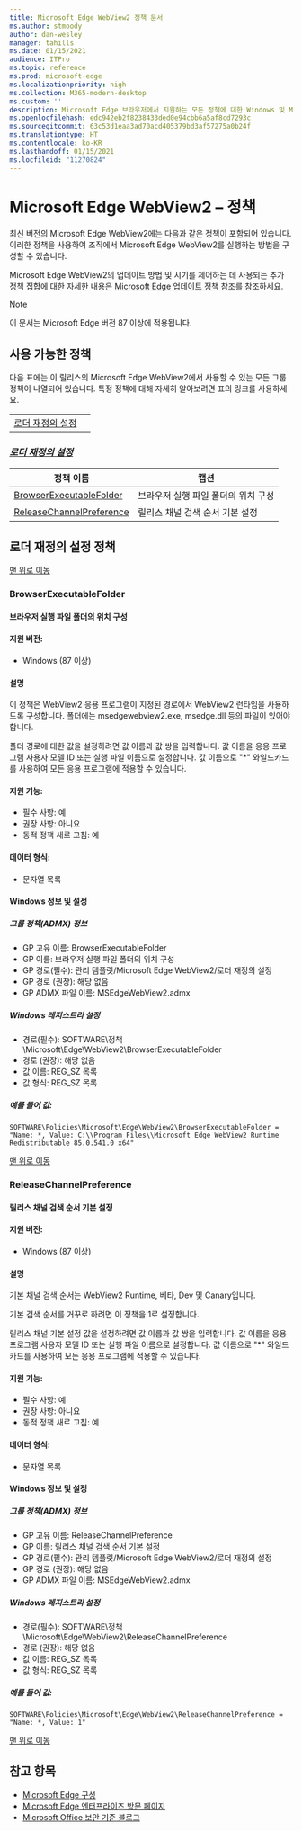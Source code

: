 ```yaml
---
title: Microsoft Edge WebView2 정책 문서
ms.author: stmoody
author: dan-wesley
manager: tahills
ms.date: 01/15/2021
audience: ITPro
ms.topic: reference
ms.prod: microsoft-edge
ms.localizationpriority: high
ms.collection: M365-modern-desktop
ms.custom: ''
description: Microsoft Edge 브라우저에서 지원하는 모든 정책에 대한 Windows 및 Mac 설명서
ms.openlocfilehash: edc942eb2f8238433ded0e94cbb6a5af8cd7293c
ms.sourcegitcommit: 63c53d1eaa3ad70acd405379bd3af57275a0b24f
ms.translationtype: HT
ms.contentlocale: ko-KR
ms.lasthandoff: 01/15/2021
ms.locfileid: "11270824"
---
```

# Microsoft Edge WebView2 – 정책

최신 버전의 Microsoft Edge WebView2에는 다음과 같은 정책이 포함되어 있습니다. 이러한 정책을 사용하여 조직에서 Microsoft Edge WebView2를 실행하는 방법을 구성할 수 있습니다.

Microsoft Edge WebView2의 업데이트 방법 및 시기를 제어하는 데 사용되는 추가 정책 집합에 대한 자세한 내용은 [Microsoft Edge 업데이트 정책 참조](microsoft-edge-update-policies.md)를 참조하세요.


> [!NOTE]
> 이 문서는 Microsoft Edge 버전 87 이상에 적용됩니다.

## 사용 가능한 정책

다음 표에는 이 릴리스의 Microsoft Edge WebView2에서 사용할 수 있는 모든 그룹 정책이 나열되어 있습니다. 특정 정책에 대해 자세히 알아보려면 표의 링크를 사용하세요.

|||
|-|-|
|[로더 재정의 설정](#loader-override-settings)|

### [*로더 재정의 설정*](#loader-override-settings-policies)

|정책 이름|캡션|
|-|-|
|[BrowserExecutableFolder](#browserexecutablefolder)|브라우저 실행 파일 폴더의 위치 구성|
|[ReleaseChannelPreference](#releasechannelpreference)|릴리스 채널 검색 순서 기본 설정|




  ## 로더 재정의 설정 정책

  [맨 위로 이동](#microsoft-edge-webview2---policies)

  ### BrowserExecutableFolder

  #### 브라우저 실행 파일 폴더의 위치 구성

  
  
  #### 지원 버전:

  - Windows (87 이상)

  #### 설명

  이 정책은 WebView2 응용 프로그램이 지정된 경로에서 WebView2 런타임을 사용하도록 구성합니다. 폴더에는 msedgewebview2.exe, msedge.dll 등의 파일이 있어야 합니다.

폴더 경로에 대한 값을 설정하려면 값 이름과 값 쌍을 입력합니다. 값 이름을 응용 프로그램 사용자 모델 ID 또는 실행 파일 이름으로 설정합니다. 값 이름으로 "*" 와일드카드를 사용하여 모든 응용 프로그램에 적용할 수 있습니다.

  #### 지원 기능:

  - 필수 사항: 예
  - 권장 사항: 아니요
  - 동적 정책 새로 고침: 예

  #### 데이터 형식:

  - 문자열 목록

  #### Windows 정보 및 설정

  ##### 그룹 정책(ADMX) 정보

  - GP 고유 이름: BrowserExecutableFolder
  - GP 이름: 브라우저 실행 파일 폴더의 위치 구성
  - GP 경로(필수): 관리 템플릿/Microsoft Edge WebView2/로더 재정의 설정
  - GP 경로 (권장): 해당 없음
  - GP ADMX 파일 이름: MSEdgeWebView2.admx

  ##### Windows 레지스트리 설정

  - 경로(필수): SOFTWARE\정책\Microsoft\Edge\WebView2\BrowserExecutableFolder
  - 경로 (권장): 해당 없음
  - 값 이름: REG_SZ 목록
  - 값 형식: REG_SZ 목록

  ##### 예를 들어 값:

```
SOFTWARE\Policies\Microsoft\Edge\WebView2\BrowserExecutableFolder = "Name: *, Value: C:\\Program Files\\Microsoft Edge WebView2 Runtime Redistributable 85.0.541.0 x64"

```

  

  [맨 위로 이동](#microsoft-edge-webview2---policies)

  ### ReleaseChannelPreference

  #### 릴리스 채널 검색 순서 기본 설정

  
  
  #### 지원 버전:

  - Windows (87 이상)

  #### 설명

  기본 채널 검색 순서는 WebView2 Runtime, 베타, Dev 및 Canary입니다.

기본 검색 순서를 거꾸로 하려면 이 정책을 1로 설정합니다.

릴리스 채널 기본 설정 값을 설정하려면 값 이름과 값 쌍을 입력합니다. 값 이름을 응용 프로그램 사용자 모델 ID 또는 실행 파일 이름으로 설정합니다. 값 이름으로 "*" 와일드카드를 사용하여 모든 응용 프로그램에 적용할 수 있습니다.

  #### 지원 기능:

  - 필수 사항: 예
  - 권장 사항: 아니요
  - 동적 정책 새로 고침: 예

  #### 데이터 형식:

  - 문자열 목록

  #### Windows 정보 및 설정

  ##### 그룹 정책(ADMX) 정보

  - GP 고유 이름: ReleaseChannelPreference
  - GP 이름: 릴리스 채널 검색 순서 기본 설정
  - GP 경로(필수): 관리 템플릿/Microsoft Edge WebView2/로더 재정의 설정
  - GP 경로 (권장): 해당 없음
  - GP ADMX 파일 이름: MSEdgeWebView2.admx

  ##### Windows 레지스트리 설정

  - 경로(필수): SOFTWARE\정책\Microsoft\Edge\WebView2\ReleaseChannelPreference
  - 경로 (권장): 해당 없음
  - 값 이름: REG_SZ 목록
  - 값 형식: REG_SZ 목록

  ##### 예를 들어 값:

```
SOFTWARE\Policies\Microsoft\Edge\WebView2\ReleaseChannelPreference = "Name: *, Value: 1"

```

  

  [맨 위로 이동](#microsoft-edge-webview2---policies)


## 참고 항목

- [Microsoft Edge 구성](configure-microsoft-edge.md)
- [Microsoft Edge 엔터프라이즈 방문 페이지](https://aka.ms/EdgeEnterprise)
- [Microsoft Office 보안 기준 블로그](https://techcommunity.microsoft.com/t5/microsoft-security-baselines/bg-p/Microsoft-Security-Baselines)